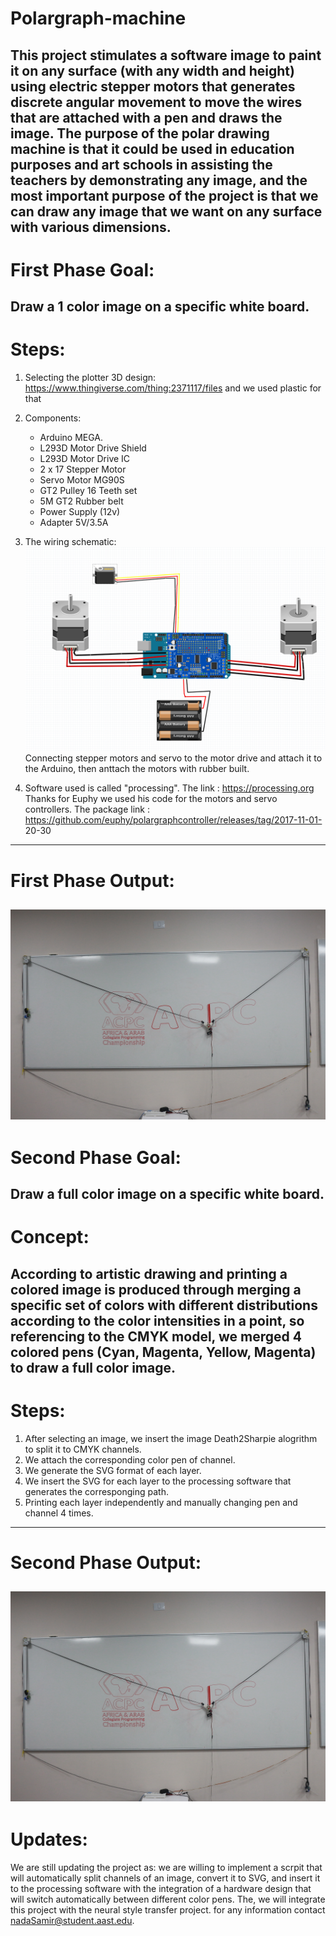 # Polargraph-machine
This project stimulates a software image to paint it on any surface (with any width and height) using electric stepper motors that generates discrete angular movement to move the wires that are attached with a pen and draws the image.
The purpose of the polar drawing machine is that it could be used in education purposes and art schools in assisting the teachers by demonstrating any image, and the most important purpose of the project is that we can draw any image that we want on any surface with various dimensions.
--------------------------------------------------------------------------------------------------------------------------------
# First Phase Goal:
 Draw a 1 color image on a specific white board.
--------------------------------------------------------------------------------------------------------------------------------
# Steps:
1. Selecting the plotter 3D design: https://www.thingiverse.com/thing:2371117/files and we used plastic for that

2. Components:
    - Arduino MEGA.
    - L293D Motor Drive Shield
    - L293D Motor Drive IC
    - 2 x 17 Stepper Motor
    - Servo Motor MG90S
    - GT2 Pulley 16 Teeth set
    - 5M GT2 Rubber belt
    - Power Supply (12v)
    - Adapter 5V/3.5A
    
3. The wiring schematic: ![this is an image](https://github.com/NaNo211/Polargraph-machine/blob/main/Polargraph-scematic.png)
   Connecting stepper motors and servo to the motor drive and attach it to the Arduino, then anttach the motors with rubber built. 
   
4. Software used is called "processing". The link : https://processing.org 
    Thanks for Euphy we used his code for the motors and servo controllers. The package link : https://github.com/euphy/polargraphcontroller/releases/tag/2017-11-01-   20-30

--------------------------------------------------------------------------------------------------------------------------------
# First Phase Output:
![this is an image](https://github.com/NaNo211/Polargraph-machine/blob/main/Polargraph-machine.JPG)
--------------------------------------------------------------------------------------------------------------------------------
# Second Phase Goal:
 Draw a full color image on a specific white board.
--------------------------------------------------------------------------------------------------------------------------------
# Concept:
 According to artistic drawing and printing a colored image is produced through merging a specific set of colors with different distributions according to the color intensities in a point, so referencing to the CMYK model, we merged 4 colored pens (Cyan, Magenta, Yellow, Magenta) to draw a full color image.
--------------------------------------------------------------------------------------------------------------------------------
# Steps:
1. After selecting an image, we insert the image Death2Sharpie alogrithm to split it to CMYK channels.
2. We attach the corresponding color pen of channel.
3. We generate the SVG format of each layer.
4. We insert the SVG for each layer to the processing software that generates the corresponging path.
5. Printing each layer independently and manually changing pen and channel 4 times.
--------------------------------------------------------------------------------------------------------------------------------
# Second Phase Output:
![this is an image](https://github.com/NaNo211/Polargraph-machine/blob/main/Polargraph-machine.JPG)
--------------------------------------------------------------------------------------------------------------------------------
# Updates:
We are still updating the project as:
we are willing to implement a scrpit that will automatically split channels of an image, convert it to SVG, and insert it to the processing software with the integration of a hardware design that will switch automatically between different color pens.
The, we will integrate this project with the neural style transfer project.
for any information contact nadaSamir@student.aast.edu.


